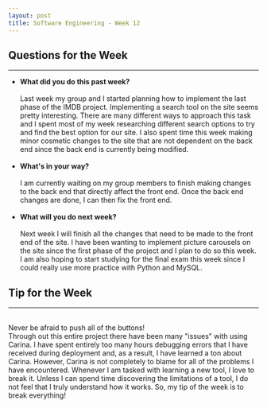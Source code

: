 ```yaml
---
layout: post
title: Software Engineering - Week 12
---
```

<h2>Questions for the Week</h2>
<hr></hr>
<ul><li><b>What did you do this past week?</b></i>
<br><br>
Last week my group and I started planning how to implement the last phase of the IMDB project. Implementing a search tool on the site seems pretty interesting. There are many different ways to approach this task and I spent most of my week researching different search options to try and find the best option for our site. I also spent time this week making minor cosmetic changes to the site that are not dependent on the back end since the back end is currently being modified.
<br><br>
<li><b>What's in your way?</b></i>
<br><br> 
I am currently waiting on my group members to finish making changes to the back end that directly affect the front end. Once the back end changes are done, I can then fix the front end.
<br><br>
<li><b>What will you do next week?</b></i>
<br><br>
Next week I will finish all the changes that need to be made to the front end of the site. I have been wanting to implement picture carousels on the site since the first phase of the project and I plan to do so this week. I am also hoping to start studying for the final exam this week since I could really use more practice with Python and MySQL.
</ul>
<h2>Tip for the Week</h2>
<hr></hr>
<br>
Never be afraid to push all of the buttons!
<br>
Through out this entire project there have been many "issues" with using Carina. I have spent entirely too many hours debugging errors that I have received during deployment and, as a result, I have learned a ton about Carina. However, Carina is not completely to blame for all of the problems I have encountered. Whenever I am tasked with learning a new tool, I love to break it. Unless I can spend time discovering the limitations of a tool, I do not feel that I truly understand how it works. So, my tip of the week is to break everything!
